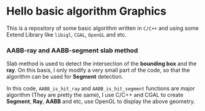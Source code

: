 # Hello basic algorithm Graphics
This is a repository of some basic algorithm written in `C/C++` and using some Extend Library like `libigl`, `CGAL`, `OpenGL` and etc.


### AABB-ray and AABB-segment slab method

Slab method is used to detect the intersection of the **bounding box** and the **ray**. On this basis, I only modify a very small part of the code, so that the algorithm can be used for **Segment** detection.

In this code, `AABB_is_hit_ray` and `AABB_is_hit_segment` functions are major algorithm (They are pretty the same), I use C/C++ and CGAL to create **Segment**, **Ray**, **AABB** and etc, use OpenGL to display the above geometry.

